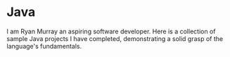 # Java
I am Ryan Murray an aspiring software developer.
Here is a collection of sample Java projects I have completed, demonstrating a solid grasp of the language's fundamentals.
